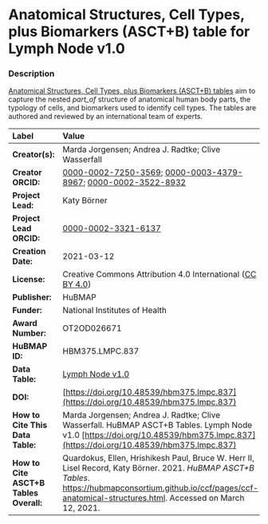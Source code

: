 # Anatomical Structures, Cell Types, plus Biomarkers (ASCT+B) table for Lymph Node v1.0

### Description
[Anatomical Structures, Cell Types, plus Biomarkers (ASCT+B) tables](https://hubmapconsortium.github.io/ccf/pages/ccf-anatomical-structures.html) aim to capture the nested *part_of* structure of anatomical human body parts, the typology of cells, and biomarkers used to identify cell types. The tables are authored and reviewed by an international team of experts.

| Label | Value |
| :------------- |:-------------|
| **Creator(s):** | Marda Jorgensen; Andrea J. Radtke; Clive Wasserfall |
| **Creator ORCID:** | [0000-0002-7250-3569](https://orcid.org/0000-0002-7250-3569); [0000-0003-4379-8967](https://orcid.org/0000-0003-4379-8967); [0000-0002-3522-8932](https://orcid.org/0000-0002-3522-8932) |
| **Project Lead:** | Katy B&ouml;rner |
| **Project Lead ORCID:** | [0000-0002-3321-6137](https://orcid.org/0000-0002-3321-6137) |
| **Creation Date:** | 2021-03-12 |
| **License:** | Creative Commons Attribution 4.0 International ([CC BY 4.0](https://creativecommons.org/licenses/by/4.0/)) |
| **Publisher:** | HuBMAP |
| **Funder:** | National Institutes of Health |
| **Award Number:** | OT2OD026671 |
| **HuBMAP ID:** | HBM375.LMPC.837 |
| **Data Table:** | [Lymph Node v1.0](https://hubmapconsortium.github.io/ccf-releases/v1.0/asct-b/ASCT-B_NIH_Lymph_Node.csv) |
| **DOI:** | [https://doi.org/10.48539/hbm375.lmpc.837](https://doi.org/10.48539/hbm375.lmpc.837) |
| **How to Cite This Data Table:** | Marda Jorgensen; Andrea J. Radtke; Clive Wasserfall. HuBMAP ASCT+B Tables. Lymph Node v1.0 [https://doi.org/10.48539/hbm375.lmpc.837](https://doi.org/10.48539/hbm375.lmpc.837) |
| **How to Cite ASCT+B Tables Overall:** | Quardokus, Ellen, Hrishikesh Paul, Bruce W. Herr II, Lisel Record, Katy B&ouml;rner. 2021. *HuBMAP ASCT+B Tables*. https://hubmapconsortium.github.io/ccf/pages/ccf-anatomical-structures.html. Accessed on March 12, 2021. |